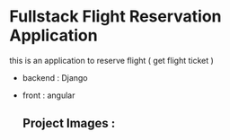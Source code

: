 # Fullstack Flight Reservation Application
this is an application to reserve flight ( get flight ticket )
- backend : Django
- front : angular

  ## Project Images :
